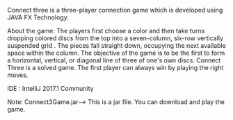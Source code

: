 Connect three is a three-player connection game which is developed using JAVA FX Technology.

About the game:
The players first choose a color and then take turns dropping colored discs from the top into a seven-column, six-row vertically suspended grid .
The pieces fall straight down, occupying the next available space within the column. The objective of the game is to be the first to form a horizontal, vertical, or diagonal line of three of one's own discs.
Connect Three is a solved game. The first player can always win by playing the right moves.

IDE : IntelliJ 2017.1 Community

Note: Connect3Game.jar--> This is a jar file. You can download and play the game.
